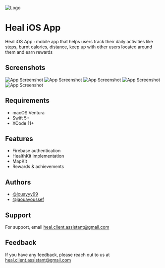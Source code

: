 
![Logo](https://dev-to-uploads.s3.amazonaws.com/uploads/articles/th5xamgrr6se0x5ro4g6.png)


# Heal iOS App

Heal iOS App : mobile app that helps users track their daily activities like steps, burnt calories, distance, keep up with other users located around them and earn rewards


## Screenshots

![App Screenshot](https://github.com/louayyy99/Heal-Ios/blob/main/screenshots/home.png)
![App Screenshot](https://github.com/louayyy99/Heal-Ios/blob/main/screenshots/map.png)
![App Screenshot](https://github.com/louayyy99/Heal-Ios/blob/main/screenshots/graph.png)
![App Screenshot](https://github.com/louayyy99/Heal-Ios/blob/main/screenshots/profile1.png)
![App Screenshot](https://github.com/louayyy99/Heal-Ios/blob/main/screenshots/profile2.png)



## Requirements

- macOS Ventura
- Swift 5+
- XCode 11+



## Features

- Firebase authentication
- HealthKit implementation
- MapKit
- Rewards & achievements


## Authors

- [@louayyy99](https://www.github.com/louayyy99)
- [@jaouayoussef](https://www.github.com/jaouayoussef)


## Support

For support, email heal.client.assistant@gmail.com


## Feedback

If you have any feedback, please reach out to us at heal.client.assistant@gmail.com

